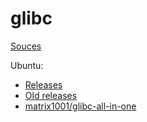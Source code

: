 # glibc
[Souces](https://ftp.gnu.org/gnu/glibc/)

Ubuntu:
- [Releases](https://mirror.tuna.tsinghua.edu.cn/ubuntu/pool/main/g/glibc/)
- [Old releases](http://old-releases.ubuntu.com/ubuntu/pool/main/g/glibc/)
- [matrix1001/glibc-all-in-one](https://github.com/matrix1001/glibc-all-in-one)